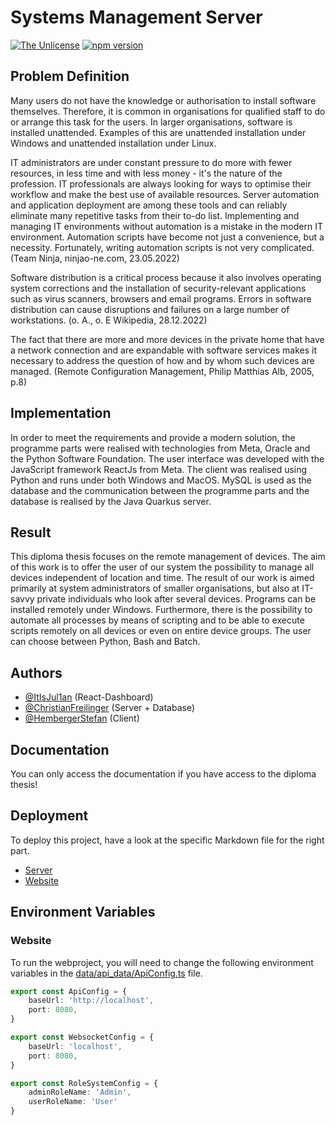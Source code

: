 
# Systems Management Server
[![The Unlicense](https://img.shields.io/badge/License-MIT-green.svg)](https://github.com/HembergerStefan/sms/blob/main/LICENSE)
[![npm version](https://img.shields.io/npm/v/react.svg?style=flat)](https://www.npmjs.com/package/react)

## Problem Definition

Many users do not have the knowledge or authorisation to install software themselves. Therefore, it is common in organisations for qualified staff to do or arrange this task for the users. In larger organisations, software is installed unattended. Examples of this are unattended installation under Windows and unattended installation under Linux.

IT administrators are under constant pressure to do more with fewer resources, in less time and with less money - it's the nature of the profession. IT professionals are always looking for ways to optimise their workflow and make the best use of available resources. Server automation and application deployment are among these tools and can reliably eliminate many repetitive tasks from their to-do list. Implementing and managing IT environments without automation is a mistake in the modern IT environment. Automation scripts have become not just a convenience, but a necessity. Fortunately, writing automation scripts is not very complicated. (Team Ninja, ninjao-ne.com, 23.05.2022)

Software distribution is a critical process because it also involves operating system corrections and the installation of security-relevant applications such as virus scanners, browsers and email programs. Errors in software distribution can cause disruptions and failures on a large number of workstations. (o. A., o. E Wikipedia, 28.12.2022)

The fact that there are more and more devices in the private home that have a network connection and are expandable with software services makes it necessary to address the question of how and by whom such devices are managed. (Remote Configuration Management, Philip Matthias Alb, 2005, p.8)


## Implementation

In order to meet the requirements and provide a modern solution, the programme parts were realised with technologies from Meta, Oracle and the Python Software Foundation. The user interface was developed with the JavaScript framework ReactJs from Meta. The client was realised using Python and runs under both Windows and MacOS. MySQL is used as the database and the communication between the programme parts and the database is realised by the Java Quarkus server.


## Result

This diploma thesis focuses on the remote management of devices. The aim of this work is to offer the user of our system the possibility to manage all devices independent of location and time. The result of our work is aimed primarily at system administrators of smaller organisations, but also at IT-savvy private individuals who look after several devices. Programs can be installed remotely under Windows. Furthermore, there is the possibility to automate all processes by means of scripting and to be able to execute scripts remotely on all devices or even on entire device groups. The user can choose between Python, Bash and Batch.


## Authors

- [@ItIsJul1an](https://github.com/ItIsJul1an) (React-Dashboard)
- [@ChristianFreilinger](https://github.com/ChristianFreilinger) (Server + Database)
- [@HembergerStefan](https://github.com/HembergerStefan) (Client)
## Documentation

You can only access the documentation if you have access to the diploma thesis!

## Deployment

To deploy this project, have a look at the specific Markdown file for the right part.

- [Server](https://github.com/HembergerStefan/sms/blob/main/source/server/README.md)
- [Website](https://github.com/HembergerStefan/sms/blob/main/source/website/README.md)

## Environment Variables

### Website

To run the webproject, you will need to change the following environment variables in the [data/api_data/ApiConfig.ts](https://github.com/HembergerStefan/sms/blob/main/source/website/src/data/api_data/ApiConfig.ts) file.

```typescript
export const ApiConfig = {
    baseUrl: 'http://localhost',
    port: 8080,
}

export const WebsocketConfig = {
    baseUrl: 'localhost',
    port: 8080,
}

export const RoleSystemConfig = {
    adminRoleName: 'Admin',
    userRoleName: 'User'
}
```
